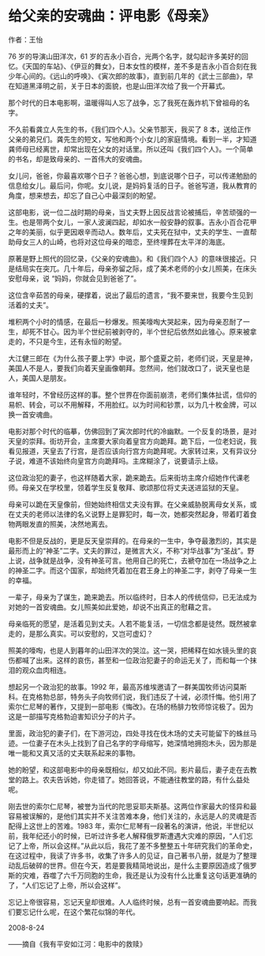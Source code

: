 # 给父亲的安魂曲：评电影《母亲》

作者：王怡 

76 岁的导演山田洋次，61 岁的吉永小百合，光两个名字，就勾起许多美好的回忆。《天国的车站》、《伊豆的舞女》，日本女性的模样，差不多是吉永小百合刻在我少年心间的。《远山的呼唤》、《寅次郎的故事》，直到前几年的《武士三部曲》，早在知道黑泽明之前，关于日本的面貌，也是山田洋次给了我一个开幕式。

那个时代的日本电影啊，温暖得叫人忘了战争，忘了我死在轰炸机下曾祖母的名字。

不久前看龚立人先生的书，《我们四个人》。父亲节那天，我买了 8 本，送给正作父亲的弟兄们。龚先生的短文，写他和两个小女儿的家庭情境。看到一半，才知道龚师母已经离世，却常出现在父女的对话里。所以还叫《我们四个人》。一个简单的书名，却是致母亲的、一首伟大的安魂曲。

女儿问，爸爸，你最喜欢哪个日子？爸爸心想，到底说哪个日子，可以传递勉励的信息给女儿。最后问，你呢。女儿说，是妈妈复活的日子。爸爸写道，我从教育的角度，想来想去，却忘了自己心中最深刻的盼望。

这部电影，说一位二战时期的母亲，当丈夫野上因反战言论被捕后，辛苦顽强的一生。也是带两个女儿，一家人波澜四起，却如水一般安静的叙事。吉永小百合花甲之年的美丽，似乎更因艰辛而动人。数年后，丈夫死在狱中，丈夫的学生、一直帮助母女三人的山崎，也将对这位母亲的暗恋，至终埋葬在太平洋的海底。

原著是野上照代的回忆录，《父亲的安魂曲》。和《我们四个人》的意味很接近。只是结局实在突兀。几十年后，母亲弥留之际，成了美术老师的小女儿照美，在床头安慰母亲，说 “妈妈，你就会见到爸爸了”。

这位含辛茹苦的母亲，硬撑着，说出了最后的遗言，“我不要来世，我要今生见到活着的丈夫”。

堆积两个小时的情感，在最后一秒爆发。照美嚎啕大哭起来，因为母亲忍耐了一生，却死不甘心。因为半个世纪前被剥夺的，半个世纪后依然如此锥心。原来被拿走的，不只是今生，还有永恒的盼望。

大江健三郎在《为什么孩子要上学》中说，那个盛夏之前，老师们说，天皇是神，美国人不是人，要我们向着天皇画像朝拜。忽然间，他们就改口了，说天皇也是人，美国人是朋友。

谁年轻时，不曾经历这样的事。整个世界在你面前崩溃，老师们集体扯谎，信仰的易帜、转会，可以不用解释，不用脸红。以为时间和钞票，以为几十枚金牌，可以换一首安魂曲。

电影对那个时代的临摹，仿佛回到了寅次郎时代的冷幽默。一个反复的场景，是对天皇的崇拜。街坊开会，主席要大家向着皇宫方向跪拜。跪下后，一位老妇说，我看见报道，天皇去了行宫，是否应该向行宫方向跪拜呢。大家转过来，又有异议分子说，难道不该始终向皇宫方向跪拜吗。主席糊涂了，说要请示上级。

这位政治犯的妻子，也这样随着大家，跪来跪去。后来街坊主席介绍她作代课老师。母亲又在学校里，领着学生反复敬拜、歌颂那位将丈夫送进监狱的天皇。

母亲可以跪在天皇像前，但她始终相信丈夫没有罪。在父亲威胁脱离母女关系，或在丈夫的老师以法律的名义说野上是罪犯时，每一次，她都突然起身，带着盯着食物两眼发直的照美，决然地离去。

电影不但是反战的，更是反天皇崇拜的。在母亲的一生中，争夺最激烈的，其实是最形而上的“神圣”二字。丈夫的罪过，是微言大义，不称“对华战事”为“圣战”。野上说，战争就是战争，没有神圣可言。他用自己的死亡，去褫夺加在一场战争之上的神圣二字。而这个国家，却始终凭着加在君王身上的神圣二字，剥夺了母亲一生的幸福。

一辈子，母亲为了谋生，跪来跪去。所以临终时，日本人的传统信仰，已无法成为对她的一首安魂曲。女儿照美如此爱她，却说不出真正的慰藉之言。

母亲临死的愿望，是活着见到丈夫。人若不能复活，一切信念都是徒然。既然被拿走的，是那么真实。可以安慰的，又岂可虚幻？

照美的嚎啕，也是人到暮年的山田洋次的哭泣。这一哭，把稀释在如水镜头里的哀伤都喊了出来。这样的哀伤，甚至和一位政治犯妻子的命运无关了，而和每一个抹泪的观众血肉相连。

想起另一个政治犯的故事。1992 年，最高苏维埃邀请了一群美国牧师访问莫斯科。在克格勃总部，特务头子向牧师们说，我们违反了十诫，必须忏悔。他引用了索尔仁尼琴的著作，又提到一部电影《悔改》。在场的杨腓力牧师惊诧极了。因为这是一部描写克格勃迫害知识分子的片子。

里面，政治犯的妻子们，在下游河边，四处寻找在伐木场的丈夫可能留下的蛛丝马迹。一位妻子在木头上找到了自己名字的字母缩写，她深情地拥抱木头，因为那是唯一能和又真又活的丈夫联系起来的事物。

她的盼望，和这部电影中的母亲既相似，却又如此不同。影片最后，妻子走在去教堂的路上。农夫告诉她，你走错了。她回答说，不能通往教堂的路，有什么益处呢。

刚去世的索尔仁尼琴，被誉为当代的陀思妥耶夫斯基。这两位作家最大的怪异和最容易被误解的，是他们其实并不关注苦难本身，他们关注的，永远是人的灵魂是否配得上这世上的苦难。1983 年，索尔仁尼琴有一段著名的演讲，他说，半世纪以前，我年纪还小的时候，已听过许多老人解释俄罗斯遭遇大灾难的原因，“人们忘记了上帝，所以会这样。”从此以后，我花了差不多整整五十年研究我们的革命史，在这过程中，我读了许多书，收集了许多人的见证，自己著书八册，就是为了整理动乱后破碎的世界。但在今天，若是要我精简地说出，是什么主要原因造成了俄罗斯的灾难，吞噬了六千万同胞的生命，我还是认为没有什么比重复这句话更准确的了，“人们忘记了上帝，所以会这样”。

忘记上帝很容易，忘记天皇却很难。人人临终时候，总有一首安魂曲要响起。而我们要忘记什么呢，在这个繁花似锦的年代。

2008-8-24

——摘自《我有平安如江河：电影中的救赎》

